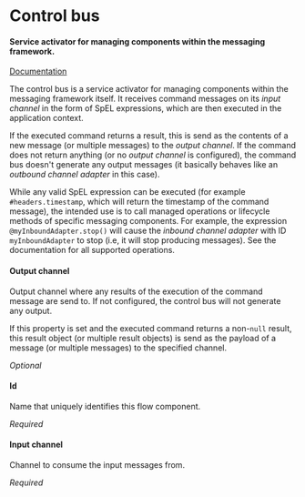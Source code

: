 # Control bus
#### Service activator for managing components within the messaging framework.
<a href="http://docs.spring.io/spring-integration/docs/2.1.x/reference/html/system-management-chapter.html#control-bus" target="_blank">Documentation</a>

The control bus is a service activator for managing components within the messaging framework itself. It receives command messages on its <i>input channel</i> in the form of SpEL expressions, which are then executed in the application context.

If the executed command returns a result, this is send as the contents of a new message (or multiple messages) to the <i>output channel</i>. If the command does not return anything (or no <i>output channel</i> is configured), the command bus doesn't generate any output messages (it basically behaves like an <i>outbound channel adapter</i> in this case).

While any valid SpEL expression can be executed (for example <code>#headers.timestamp</code>, which will return the timestamp of the command message), the intended use is to call managed operations or lifecycle methods of specific messaging components. For example, the expression <code>@myInboundAdapter.stop()</code> will cause the <i>inbound channel adapter</i> with ID <code>myInboundAdapter</code> to stop (i.e, it will stop producing messages). See the documentation for all supported operations.

#### Output channel
Output channel where any results of the execution of the command message are send to. If not configured, the control bus will not generate any output.

If this property is set and the executed command returns a non-<code>null</code> result, this result object (or multiple result objects) is send as the payload of a message (or multiple messages) to the specified channel.

<i>Optional</i>

#### Id
Name that uniquely identifies this flow component.

<i>Required</i>

#### Input channel
Channel to consume the input messages from.

<i>Required</i>

